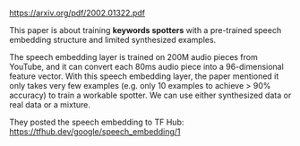 https://arxiv.org/pdf/2002.01322.pdf

This paper is about training **keywords spotters** with a pre-trained speech embedding structure and limited synthesized examples.

The speech embedding layer is trained on 200M audio pieces from YouTube, and it can convert each 80ms audio piece into a 96-dimensional feature vector. With this speech embedding layer, the paper mentioned it only takes very few examples (e.g. only 10 examples to achieve > 90% accuracy) to train a workable spotter. We can use either synthesized data or real data or a mixture.

They posted the speech embedding to TF Hub: https://tfhub.dev/google/speech_embedding/1
